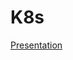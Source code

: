 # K8s

[Presentation](https://docs.google.com/presentation/d/19mySyfwkhkqG2vD7LdipBh_FZstnyoQN3qYMhvVxqik/edit?usp=sharing)
